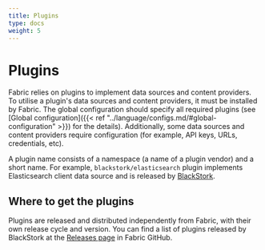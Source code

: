 ```yaml
---
title: Plugins
type: docs
weight: 5
---
```


# Plugins

Fabric relies on plugins to implement data sources and content providers. To utilise a plugin's data sources and content providers, it must be installed by Fabric. The global configuration should specify all required plugins (see [Global configuration]({{< ref "../language/configs.md/#global-configuration" >}}) for the details). Additionally, some data sources and content providers require configuration (for example, API keys, URLs, credentials, etc).

A plugin name consists of a namespace (a name of a plugin vendor) and a short name. For example, `blackstork/elasticsearch` plugin implements Elasticsearch client data source and is released by [BlackStork](https://blackstork.io).

## Where to get the plugins

Plugins are released and distributed independently from Fabric, with their own release cycle and version.
You can find a list of plugins released by BlackStork at the [Releases page](https://github.com/blackstork-io/fabric/releases) in Fabric GitHub.
